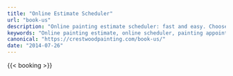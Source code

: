 ```yaml
---
title: "Online Estimate Scheduler"
url: "book-us"
description: "Online painting estimate scheduler: fast and easy. Choose YOUR best time. You'll get a quick confirmation, then a reminder 24 hrs before. See you\" soon!"
keywords: "Online painting estimate, online scheduler, painting appointment, Crestwood Painting, Kansas City painter, estimate schedule appointment"
canonical: "https://crestwoodpainting.com/book-us/"
date: "2014-07-26"
---
```


{{< booking >}}